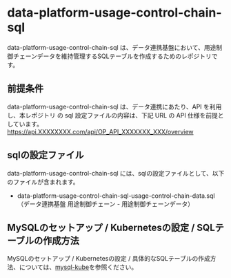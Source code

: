 # data-platform-usage-control-chain-sql 
data-platform-usage-control-chain-sql は、データ連携基盤において、用途制御チェーンデータを維持管理するSQLテーブルを作成するためのレポジトリです。  

## 前提条件  
data-platform-usage-control-chain-sql は、データ連携にあたり、API を利用し、本レポジトリ の sql 設定ファイルの内容は、下記 URL の API 仕様を前提としています。  
https://api.XXXXXXXX.com/api/OP_API_XXXXXXX_XXX/overview 

## sqlの設定ファイル  
data-platform-usage-control-chain-sql には、sqlの設定ファイルとして、以下のファイルが含まれます。 

* data-platform-usage-control-chain-sql-usage-control-chain-data.sql （データ連携基盤 用途制御チェーン - 用途制御チェーンデータ）

## MySQLのセットアップ / Kubernetesの設定 / SQLテーブルの作成方法  
MySQLのセットアップ / Kubernetesの設定 / 具体的なSQLテーブルの作成方法、については、[mysql-kube](https://github.com/latonaio/mysql-kube)を参照ください。
